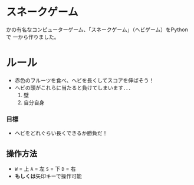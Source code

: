 # スネークゲーム
かの有名なコンピューターゲーム、「スネークゲーム」（ヘビゲーム）をPythonで
一から作りました。

# ルール
- 赤色のフルーツを食べ、ヘビを長くしてスコアを伸ばそう！
- ヘビの頭がこれらに当たると負けてしまいます．．．
    1. 壁
    2. 自分自身

### 目標
- ヘビをどれぐらい長くできるか勝負だ！

## 操作方法
- `W` = 上 `A` = 左 `S` = 下 `D` = 右
- **もしくは**矢印キーで操作可能